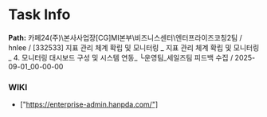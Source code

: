 # Task Info

**Path:** 카페24(주)\본사사업장\[CG]MI본부\비즈니스센터\엔터프라이즈코칭2팀 / hnlee / [332533] 지표 관리 체계 확립 및 모니터링 _ 지표 관리 체계 확립 및 모니터링_ 4. 모니터링 대시보드 구성 및 시스템 연동_ └운영팀_세일즈팀 피드백 수집 / 2025-09-01_00-00-00

### WIKI
- ["https://enterprise-admin.hanpda.com/"]

